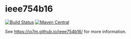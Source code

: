 ieee754b16
==========

[![Build Status](https://travis-ci.org/io7m/ieee754b16.svg?branch=master)](https://travis-ci.org/io7m/ieee754b16)
[![Maven Central](https://maven-badges.herokuapp.com/maven-central/com.io7m.ieee754b16/io7m-ieee754b16/badge.png)](https://maven-badges.herokuapp.com/maven-central/com.io7m.ieee754b16/io7m-ieee754b16)

See https://io7m.github.io/ieee754b16/ for more information.
